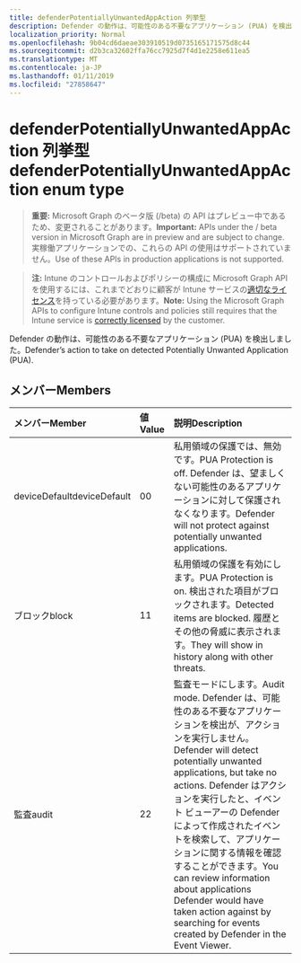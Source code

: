 ```yaml
---
title: defenderPotentiallyUnwantedAppAction 列挙型
description: Defender の動作は、可能性のある不要なアプリケーション (PUA) を検出しました。
localization_priority: Normal
ms.openlocfilehash: 9b04cd6daeae303910519d0735165171575d8c44
ms.sourcegitcommit: d2b3ca32602ffa76cc7925d7f4d1e2258e611ea5
ms.translationtype: MT
ms.contentlocale: ja-JP
ms.lasthandoff: 01/11/2019
ms.locfileid: "27858647"
---
```

# <a name="defenderpotentiallyunwantedappaction-enum-type"></a><span data-ttu-id="41428-103">defenderPotentiallyUnwantedAppAction 列挙型</span><span class="sxs-lookup"><span data-stu-id="41428-103">defenderPotentiallyUnwantedAppAction enum type</span></span>

> <span data-ttu-id="41428-104">**重要:** Microsoft Graph のベータ版 (/beta) の API はプレビュー中であるため、変更されることがあります。</span><span class="sxs-lookup"><span data-stu-id="41428-104">**Important:** APIs under the / beta version in Microsoft Graph are in preview and are subject to change.</span></span> <span data-ttu-id="41428-105">実稼働アプリケーションでの、これらの API の使用はサポートされていません。</span><span class="sxs-lookup"><span data-stu-id="41428-105">Use of these APIs in production applications is not supported.</span></span>

> <span data-ttu-id="41428-106">**注:** Intune のコントロールおよびポリシーの構成に Microsoft Graph API を使用するには、これまでどおりに顧客が Intune サービスの[適切なライセンス](https://go.microsoft.com/fwlink/?linkid=839381)を持っている必要があります。</span><span class="sxs-lookup"><span data-stu-id="41428-106">**Note:** Using the Microsoft Graph APIs to configure Intune controls and policies still requires that the Intune service is [correctly licensed](https://go.microsoft.com/fwlink/?linkid=839381) by the customer.</span></span>

<span data-ttu-id="41428-107">Defender の動作は、可能性のある不要なアプリケーション (PUA) を検出しました。</span><span class="sxs-lookup"><span data-stu-id="41428-107">Defender’s action to take on detected Potentially Unwanted Application (PUA).</span></span>
## <a name="members"></a><span data-ttu-id="41428-108">メンバー</span><span class="sxs-lookup"><span data-stu-id="41428-108">Members</span></span>
|<span data-ttu-id="41428-109">メンバー</span><span class="sxs-lookup"><span data-stu-id="41428-109">Member</span></span>|<span data-ttu-id="41428-110">値</span><span class="sxs-lookup"><span data-stu-id="41428-110">Value</span></span>|<span data-ttu-id="41428-111">説明</span><span class="sxs-lookup"><span data-stu-id="41428-111">Description</span></span>|
|:---|:---|:---|
|<span data-ttu-id="41428-112">deviceDefault</span><span class="sxs-lookup"><span data-stu-id="41428-112">deviceDefault</span></span>|<span data-ttu-id="41428-113">0</span><span class="sxs-lookup"><span data-stu-id="41428-113">0</span></span>|<span data-ttu-id="41428-114">私用領域の保護では、無効です。</span><span class="sxs-lookup"><span data-stu-id="41428-114">PUA Protection is off.</span></span> <span data-ttu-id="41428-115">Defender は、望ましくない可能性のあるアプリケーションに対して保護されなくなります。</span><span class="sxs-lookup"><span data-stu-id="41428-115">Defender will not protect against potentially unwanted applications.</span></span>|
|<span data-ttu-id="41428-116">ブロック</span><span class="sxs-lookup"><span data-stu-id="41428-116">block</span></span>|<span data-ttu-id="41428-117">1</span><span class="sxs-lookup"><span data-stu-id="41428-117">1</span></span>|<span data-ttu-id="41428-118">私用領域の保護を有効にします。</span><span class="sxs-lookup"><span data-stu-id="41428-118">PUA Protection is on.</span></span> <span data-ttu-id="41428-119">検出された項目がブロックされます。</span><span class="sxs-lookup"><span data-stu-id="41428-119">Detected items are blocked.</span></span> <span data-ttu-id="41428-120">履歴とその他の脅威に表示されます。</span><span class="sxs-lookup"><span data-stu-id="41428-120">They will show in history along with other threats.</span></span>|
|<span data-ttu-id="41428-121">監査</span><span class="sxs-lookup"><span data-stu-id="41428-121">audit</span></span>|<span data-ttu-id="41428-122">2</span><span class="sxs-lookup"><span data-stu-id="41428-122">2</span></span>|<span data-ttu-id="41428-123">監査モードにします。</span><span class="sxs-lookup"><span data-stu-id="41428-123">Audit mode.</span></span> <span data-ttu-id="41428-124">Defender は、可能性のある不要なアプリケーションを検出が、アクションを実行しません。</span><span class="sxs-lookup"><span data-stu-id="41428-124">Defender will detect potentially unwanted applications, but take no actions.</span></span> <span data-ttu-id="41428-125">Defender はアクションを実行したと、イベント ビューアーの Defender によって作成されたイベントを検索して、アプリケーションに関する情報を確認することができます。</span><span class="sxs-lookup"><span data-stu-id="41428-125">You can review information about applications Defender would have taken action against by searching for events created by Defender in the Event Viewer.</span></span>|





